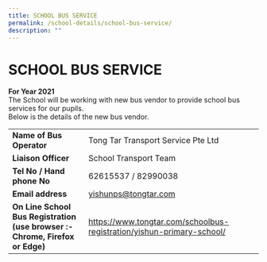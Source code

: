 ```yaml
---
title: SCHOOL BUS SERVICE
permalink: /school-details/school-bus-service/
description: ""
---
```

# SCHOOL BUS SERVICE

**For Year 2021**  
The School will be working with new bus vendor to provide school bus services for our pupils.   
Below is the details of the new bus vendor.

|                 |                            |
|---------------|-----------|
|                             **Name of Bus Operator**                            |                   Tong Tar Transport Service Pte Ltd                  |
|                               **Liaison Officer**                               |                         School Transport Team                         |
|                            **Tel No / Hand phone No**                           |                          62615537 / 82990038                          |
|                                **Email address**                                |                          yishunps@tongtar.com                         |
| **On Line School Bus Registration<br>(use browser :- Chrome, Firefox or Edge)** | https://www.tongtar.com/schoolbus-registration/yishun-primary-school/ |